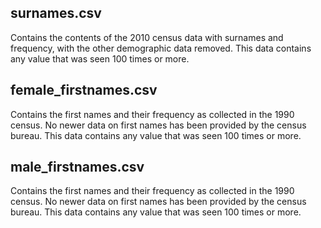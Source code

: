 ## surnames.csv

Contains the contents of the 2010 census data with surnames and frequency,
with the other demographic data removed.
This data contains any value that was seen 100 times or more.

## female_firstnames.csv

Contains the first names and their frequency as collected in the 1990
census. No newer data on first names has been provided by the census bureau.
This data contains any value that was seen 100 times or more.

## male_firstnames.csv

Contains the first names and their frequency as collected in the 1990
census. No newer data on first names has been provided by the census bureau.
This data contains any value that was seen 100 times or more.
